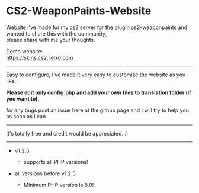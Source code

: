 # CS2-WeaponPaints-Website
Website i've made for my cs2 server for the plugin cs2-weaponpaints and wanted to share this with the community,<br>
please share with me your thoughts.

Demo website:<br>
https://skins.cs2.lielxd.com

*******
Easy to configure, i've made it very easy to customize the website as you like.

**Please edit only config.php and add your own files to translation folder (if you want to).**

for any bugs post an issue here at the github page and I will try to help you as soon as I can.
*******
It's totally free and credit would be appreciated. :)
*******
* v1.2.5
  * supports all PHP versions!

* all versions before v1.2.5
  * Minimum PHP version is 8.0!
